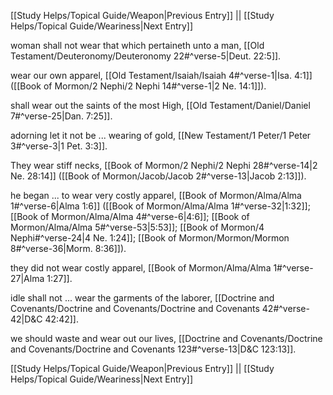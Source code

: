 [[Study Helps/Topical Guide/Weapon|Previous Entry]]  ||  [[Study Helps/Topical Guide/Weariness|Next Entry]]

 woman shall not wear that which pertaineth unto a man, [[Old Testament/Deuteronomy/Deuteronomy 22#^verse-5|Deut. 22:5]].

 wear our own apparel, [[Old Testament/Isaiah/Isaiah 4#^verse-1|Isa. 4:1]] ([[Book of Mormon/2 Nephi/2 Nephi 14#^verse-1|2 Ne. 14:1]]).

 shall wear out the saints of the most High, [[Old Testament/Daniel/Daniel 7#^verse-25|Dan. 7:25]].

 adorning let it not be ... wearing of gold, [[New Testament/1 Peter/1 Peter 3#^verse-3|1 Pet. 3:3]].

 They wear stiff necks, [[Book of Mormon/2 Nephi/2 Nephi 28#^verse-14|2 Ne. 28:14]] ([[Book of Mormon/Jacob/Jacob 2#^verse-13|Jacob 2:13]]).

 he began ... to wear very costly apparel, [[Book of Mormon/Alma/Alma 1#^verse-6|Alma 1:6]] ([[Book of Mormon/Alma/Alma 1#^verse-32|1:32]]; [[Book of Mormon/Alma/Alma 4#^verse-6|4:6]]; [[Book of Mormon/Alma/Alma 5#^verse-53|5:53]]; [[Book of Mormon/4 Nephi#^verse-24|4 Ne. 1:24]]; [[Book of Mormon/Mormon/Mormon 8#^verse-36|Morm. 8:36]]).

 they did not wear costly apparel, [[Book of Mormon/Alma/Alma 1#^verse-27|Alma 1:27]].

 idle shall not ... wear the garments of the laborer, [[Doctrine and Covenants/Doctrine and Covenants/Doctrine and Covenants 42#^verse-42|D&C 42:42]].

 we should waste and wear out our lives, [[Doctrine and Covenants/Doctrine and Covenants/Doctrine and Covenants 123#^verse-13|D&C 123:13]].

[[Study Helps/Topical Guide/Weapon|Previous Entry]]  ||  [[Study Helps/Topical Guide/Weariness|Next Entry]]